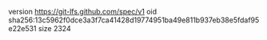version https://git-lfs.github.com/spec/v1
oid sha256:13c5962f0dce3a3f7ca41428d19774951ba49e811b937eb38e5fdaf95e22e531
size 2324
